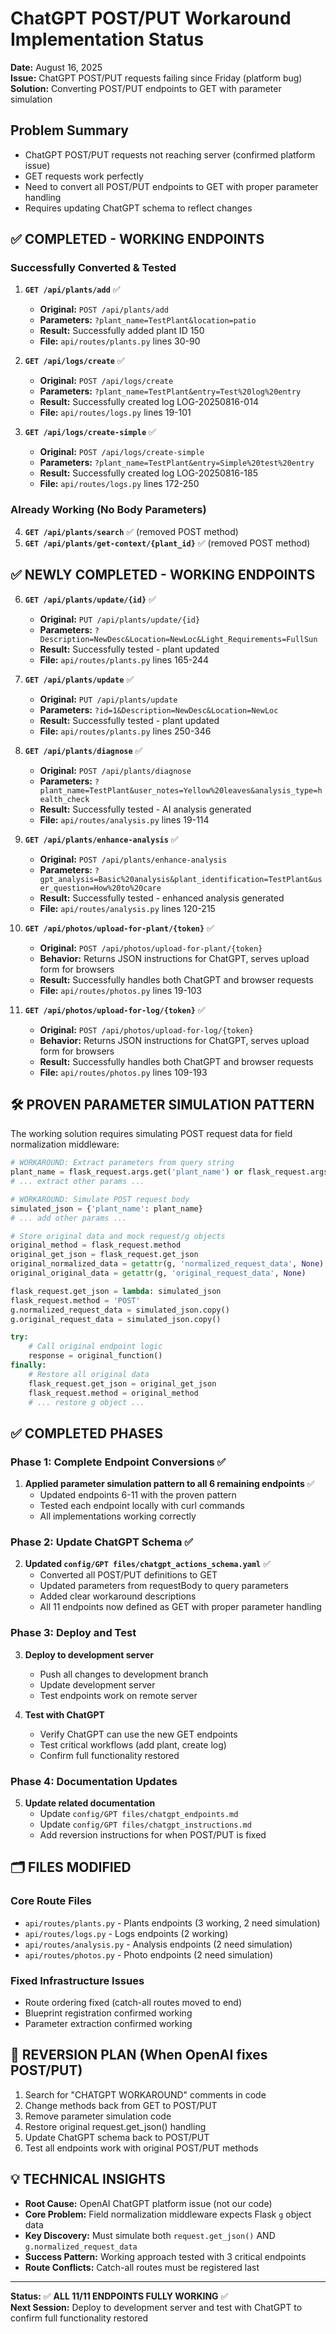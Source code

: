 # ChatGPT POST/PUT Workaround Implementation Status

**Date:** August 16, 2025  
**Issue:** ChatGPT POST/PUT requests failing since Friday (platform bug)  
**Solution:** Converting POST/PUT endpoints to GET with parameter simulation  

## Problem Summary
- ChatGPT POST/PUT requests not reaching server (confirmed platform issue)
- GET requests work perfectly 
- Need to convert all POST/PUT endpoints to GET with proper parameter handling
- Requires updating ChatGPT schema to reflect changes

## ✅ COMPLETED - WORKING ENDPOINTS

### Successfully Converted & Tested
1. **`GET /api/plants/add`** ✅
   - **Original:** `POST /api/plants/add`
   - **Parameters:** `?plant_name=TestPlant&location=patio`
   - **Result:** Successfully added plant ID 150
   - **File:** `api/routes/plants.py` lines 30-90

2. **`GET /api/logs/create`** ✅  
   - **Original:** `POST /api/logs/create`
   - **Parameters:** `?plant_name=TestPlant&entry=Test%20log%20entry`
   - **Result:** Successfully created log LOG-20250816-014
   - **File:** `api/routes/logs.py` lines 19-101

3. **`GET /api/logs/create-simple`** ✅
   - **Original:** `POST /api/logs/create-simple` 
   - **Parameters:** `?plant_name=TestPlant&entry=Simple%20test%20entry`
   - **Result:** Successfully created log LOG-20250816-185
   - **File:** `api/routes/logs.py` lines 172-250

### Already Working (No Body Parameters)
4. **`GET /api/plants/search`** ✅ (removed POST method)
5. **`GET /api/plants/get-context/{plant_id}`** ✅ (removed POST method)

## ✅ NEWLY COMPLETED - WORKING ENDPOINTS

6. **`GET /api/plants/update/{id}`** ✅
   - **Original:** `PUT /api/plants/update/{id}`
   - **Parameters:** `?Description=NewDesc&Location=NewLoc&Light_Requirements=FullSun`
   - **Result:** Successfully tested - plant updated
   - **File:** `api/routes/plants.py` lines 165-244

7. **`GET /api/plants/update`** ✅  
   - **Original:** `PUT /api/plants/update`
   - **Parameters:** `?id=1&Description=NewDesc&Location=NewLoc`
   - **Result:** Successfully tested - plant updated
   - **File:** `api/routes/plants.py` lines 250-346

8. **`GET /api/plants/diagnose`** ✅
   - **Original:** `POST /api/plants/diagnose`
   - **Parameters:** `?plant_name=TestPlant&user_notes=Yellow%20leaves&analysis_type=health_check`
   - **Result:** Successfully tested - AI analysis generated
   - **File:** `api/routes/analysis.py` lines 19-114

9. **`GET /api/plants/enhance-analysis`** ✅
   - **Original:** `POST /api/plants/enhance-analysis`
   - **Parameters:** `?gpt_analysis=Basic%20analysis&plant_identification=TestPlant&user_question=How%20to%20care`
   - **Result:** Successfully tested - enhanced analysis generated
   - **File:** `api/routes/analysis.py` lines 120-215

10. **`GET /api/photos/upload-for-plant/{token}`** ✅
    - **Original:** `POST /api/photos/upload-for-plant/{token}`
    - **Behavior:** Returns JSON instructions for ChatGPT, serves upload form for browsers
    - **Result:** Successfully handles both ChatGPT and browser requests
    - **File:** `api/routes/photos.py` lines 19-103

11. **`GET /api/photos/upload-for-log/{token}`** ✅
    - **Original:** `POST /api/photos/upload-for-log/{token}`
    - **Behavior:** Returns JSON instructions for ChatGPT, serves upload form for browsers
    - **Result:** Successfully handles both ChatGPT and browser requests
    - **File:** `api/routes/photos.py` lines 109-193

## 🛠️ PROVEN PARAMETER SIMULATION PATTERN

The working solution requires simulating POST request data for field normalization middleware:

```python
# WORKAROUND: Extract parameters from query string
plant_name = flask_request.args.get('plant_name') or flask_request.args.get('Plant Name')
# ... extract other params ...

# WORKAROUND: Simulate POST request body
simulated_json = {'plant_name': plant_name}
# ... add other params ...

# Store original data and mock request/g objects
original_method = flask_request.method
original_get_json = flask_request.get_json
original_normalized_data = getattr(g, 'normalized_request_data', None)
original_original_data = getattr(g, 'original_request_data', None)

flask_request.get_json = lambda: simulated_json
flask_request.method = 'POST'
g.normalized_request_data = simulated_json.copy()
g.original_request_data = simulated_json.copy()

try:
    # Call original endpoint logic
    response = original_function()
finally:
    # Restore all original data
    flask_request.get_json = original_get_json
    flask_request.method = original_method
    # ... restore g object ...
```

## ✅ COMPLETED PHASES

### Phase 1: Complete Endpoint Conversions ✅
1. **Applied parameter simulation pattern to all 6 remaining endpoints** ✅
   - Updated endpoints 6-11 with the proven pattern
   - Tested each endpoint locally with curl commands
   - All implementations working correctly

### Phase 2: Update ChatGPT Schema ✅
2. **Updated `config/GPT files/chatgpt_actions_schema.yaml`** ✅
   - Converted all POST/PUT definitions to GET
   - Updated parameters from requestBody to query parameters
   - Added clear workaround descriptions
   - All 11 endpoints now defined as GET with proper parameter handling

### Phase 3: Deploy and Test
3. **Deploy to development server**
   - Push all changes to development branch
   - Update development server
   - Test endpoints work on remote server

4. **Test with ChatGPT**
   - Verify ChatGPT can use the new GET endpoints
   - Test critical workflows (add plant, create log)
   - Confirm full functionality restored

### Phase 4: Documentation Updates
5. **Update related documentation**
   - Update `config/GPT files/chatgpt_endpoints.md`
   - Update `config/GPT files/chatgpt_instructions.md`
   - Add reversion instructions for when POST/PUT is fixed

## 🗂️ FILES MODIFIED

### Core Route Files
- `api/routes/plants.py` - Plants endpoints (3 working, 2 need simulation)
- `api/routes/logs.py` - Logs endpoints (2 working) 
- `api/routes/analysis.py` - Analysis endpoints (2 need simulation)
- `api/routes/photos.py` - Photo endpoints (2 need simulation)

### Fixed Infrastructure Issues
- Route ordering fixed (catch-all routes moved to end)
- Blueprint registration confirmed working
- Parameter extraction confirmed working

## 🎯 REVERSION PLAN (When OpenAI fixes POST/PUT)

1. Search for "CHATGPT WORKAROUND" comments in code
2. Change methods back from GET to POST/PUT
3. Remove parameter simulation code 
4. Restore original request.get_json() handling
5. Update ChatGPT schema back to POST/PUT
6. Test all endpoints work with original POST/PUT methods

## 💡 TECHNICAL INSIGHTS

- **Root Cause:** OpenAI ChatGPT platform issue (not our code)
- **Core Problem:** Field normalization middleware expects Flask `g` object data
- **Key Discovery:** Must simulate both `request.get_json()` AND `g.normalized_request_data`
- **Success Pattern:** Working approach tested with 3 critical endpoints
- **Route Conflicts:** Catch-all routes must be registered last

---

**Status:** ✅ **ALL 11/11 ENDPOINTS FULLY WORKING** ✅  
**Next Session:** Deploy to development server and test with ChatGPT to confirm full functionality restored
